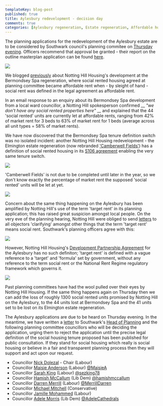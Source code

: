 ```yaml
---
templateKey: blog-post
published: true
title: Aylesbury redevelopment - decision day
comments: true
categories: [Aylesbury regeneration, Estate regeneration, Affordable housing definitions]
---
```

The planning applications for the redevelopment of the Aylesbury estate are to be considered by Southwark council's planning commitee on [Thursday evening](http://moderngov.southwark.gov.uk/ieListDocuments.aspx?CId=119&MId=4808&Ver=4). Officers recommend that approval be granted - their report on the outline masterplan application can be found [here](http://planbuild.southwark.gov.uk/documents/?GetDocument=%7b%7b%7b!Vbu5QpckfYCnJrulzlWyuQ%3d%3d!%7d%7d%7d).

![](http://crappistmartin.github.io/images/Aylesburyoutline2.jpg)

We blogged [previously](/2015-03-18-stand-up-for-more-social-housing/) about Notting Hill Housing's development at the Bermondsey Spa regeneration, where social rented housing agreed at planning committee became affordable rent when - by sleight of hand - social rent was defined in the legal agreement as affordable rent.

In an email response to an enquiry about its Bermondsey Spa development from a local ward councillor, a Notting Hill spokesperson confirmed __ _"we don't have any social rented properties here"_ __ and explained that the 44 'social rented' units are currently let at affordable rents, ranging from 42% of market rent for 3 beds to 63% of market rent for 1 beds (average across all unit types = 58% of market rents).

We have now discovered that the Bermondsey Spa tenure definition switch was no isolated incident: another Notting Hill Housing redevelopment - the Elmington estate regeneration (now rebranded ['Camberwell Fields'](http://www.camberwellfields.com/)) has a definition of social rented housing in its [S106 agreement](http://planbuild.southwark.gov.uk/documents/?GetDocument=%7b%7b%7b!J5kImYW5llmj0BA4PEvWpw%3d%3d!%7d%7d%7d) enabling the very same tenure switch.

![](http://crappistmartin.github.io/images/elmingtons106.png)

'Camberwell Fields' is not due to be completed until later in the year, so we don't know exactly the percentage of market rent the supposed 'social rented' units will be let at yet.  

![](http://crappistmartin.github.io/images/camberwell-fields-logo.png)

Concern about the same thing happening on the Aylesbury has been amplified by Notting Hill's use of the term 'target rent' in its planning application; this has raised great suspicion amongst local people. On the very eve of the planning hearing, Notting Hill were obliged to send [letters](http://crappistmartin.github.io/images/MasterplanClarificationLetter7April.pdf) to all objectors 'clarifying' amongst other things that the term 'target rent' means social rent. Southwark's planning officers agree with this:  

![](https://pbs.twimg.com/media/CCoxHXoWYAAyHtv.png)

However, Notting Hill Housing's [Development Partnership Agreement](http://crappistmartin.github.io/images/LBS_NHHT_DPAgreement.pdf) for the Aylesbury has no such definiton; 'target rent' is defined with a vague reference to a 'target' and 'formula' set by government, without any reference to the term social rent or the National Rent Regime regulatory framework which governs it.  

![](http://crappistmartin.github.io/images/Aylesbury_targetrent.png)

Past planning committees have had the wool pulled over their eyes by Notting Hill Housing. If the same thing happens again on Thursday then we can add the loss of roughly 1300 social rented units promised by Notting Hill on the Aylesbury, to the 44 units lost at Bermondsey Spa and the 41 units set to be lost on its Elmington estate regeneration. 


The Aylesbury applications are due to be heard on Thursday evening. In the meantime, we have written a [letter](http://crappistmartin.github.io/images/AylesburyPlanningApplications_ref15AP3843-44.pdf) to Southwark's [Head of Planning](https://twitter.com/interpolitan_1) and the following planning committee councillors who will be deciding the application, urging them to reject the application until the precise legal definition of the social housing tenure proposed has been published for public consultation. If they stand for social housing which really is social housing or believe in a fair and transparent planning process then they will support and act upon our request.

* Councillor [Nick Dolezal](http://moderngov.southwark.gov.uk/mgUserInfo.aspx?UID=899) -	Chair (Labour)
* Councillor [Maisie Anderson](http://moderngov.southwark.gov.uk/mgUserInfo.aspx?UID=50000619)  (Labour) [@MaisieA](https://twitter.com/MaisieA)
* Councillor [Sarah King](http://moderngov.southwark.gov.uk/mgUserInfo.aspx?UID=50000696)  (Labour) [@sezking78](https://twitter.com/sezking78)
* Councillor [Hamish McCallum](http://moderngov.southwark.gov.uk/mgUserInfo.aspx?UID=50000664) (Lib Dem) [@hamishmccallum](https://twitter.com/hamishmccallum)
* Councillor [Darren Merrill](http://moderngov.southwark.gov.uk/mgUserInfo.aspx?UID=909) (Labour) [@MerrillDarren](https://twitter.com/MerrillDarren)	
* Councillor [Michael Mitchell](http://moderngov.southwark.gov.uk/mgUserInfo.aspx?UID=334) (Conservative)	
* Councillor [Jamille Mohammed](http://moderngov.southwark.gov.uk/mgUserInfo.aspx?UID=50000717) (Labour)
* Councillor [Adele Morris](http://moderngov.southwark.gov.uk/mgUserInfo.aspx?UID=161)  (Lib Dem) [@AdeleCathedrals](https://twitter.com/AdeleCathedrals)	




  
